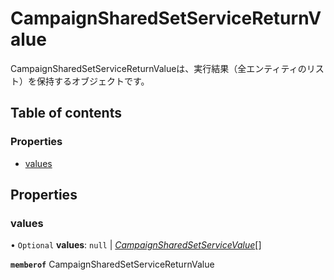 # CampaignSharedSetServiceReturnValue


<div lang=\"ja\">CampaignSharedSetServiceReturnValueは、実行結果（全エンティティのリスト）を保持するオブジェクトです。</div> 

## Table of contents

### Properties

- [values](campaignsharedsetservicereturnvalue.md#values)

## Properties

### values

• `Optional` **values**: ``null`` \| [*CampaignSharedSetServiceValue*](campaignsharedsetservicevalue.md)[]

**`memberof`** CampaignSharedSetServiceReturnValue
